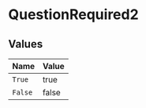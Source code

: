 # QuestionRequired2


## Values

| Name    | Value   |
| ------- | ------- |
| `True`  | true    |
| `False` | false   |